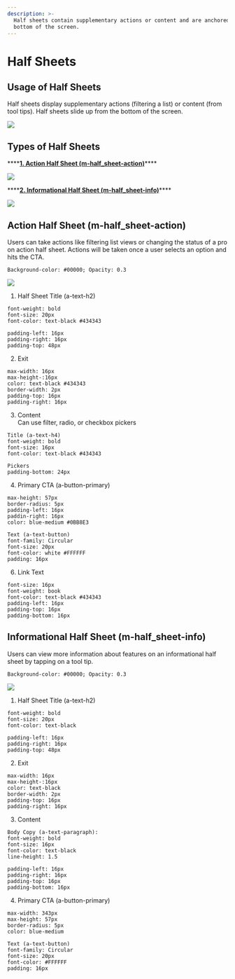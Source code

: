 ```yaml
---
description: >-
  Half sheets contain supplementary actions or content and are anchored to the
  bottom of the screen.
---
```


# Half Sheets

## Usage of Half Sheets

Half sheets display supplementary actions \(filtering a list\) or content \(from tool tips\). Half sheets slide up from the bottom of the screen.

![](../.gitbook/assets/half-sheet-overview.png)

## Types of Half Sheets

\*\*\*\*[**1. Action Half Sheet \(m-half\_sheet-action\)**](half-sheets.md#action-half-sheet-m-half_sheet-action)\*\*\*\*

![](../.gitbook/assets/group-5.png)

\*\*\*\*[**2. Informational Half Sheet \(m-half\_sheet-info\)**](half-sheets.md#informational-half-sheet-m-half_sheet-info)\*\*\*\*

![](../.gitbook/assets/info-half-sheet.png)

## Action Half Sheet \(m-half\_sheet-action\)

Users can take actions like filtering list views or changing the status of a pro on action half sheet. Actions will be taken once a user selects an option and hits the CTA.

```text
Background-color: #00000; Opacity: 0.3
```

![](../.gitbook/assets/action-halfsheet%20%281%29.png)

1. Half Sheet Title \(a-text-h2\)

```text
font-weight: bold
font-size: 20px
font-color: text-black #434343

padding-left: 16px
padding-right: 16px
padding-top: 48px
```

2. Exit

```text
max-width: 16px
max-height-:16px
color: text-black #434343
border-width: 2px
padding-top: 16px
padding-right: 16px
```

3. Content  
Can use filter, radio, or checkbox pickers

```text
Title (a-text-h4)
font-weight: bold
font-size: 16px
font-color: text-black #434343

Pickers
padding-bottom: 24px
```

4. Primary CTA \(a-button-primary\)

```text
max-height: 57px
border-radius: 5px
padding-left: 16px
paddin-right: 16px
color: blue-medium #0BB8E3
​
Text (a-text-button)
font-family: Circular
font-size: 20px
font-color: white #FFFFFF
padding: 16px
```

6. Link Text

```text
font-size: 16px
font-weight: book
font-color: text-black #434343
padding-left: 16px
padding-top: 16px
padding-bottom: 16px
```

## Informational Half Sheet \(m-half\_sheet-info\)

Users can view more information about features on an informational half sheet by tapping on a tool tip.

```text
Background-color: #00000; Opacity: 0.3
```

![](../.gitbook/assets/info-half-sheet-1.png)

1. Half Sheet Title \(a-text-h2\)

```text
font-weight: bold
font-size: 20px
font-color: text-black

padding-left: 16px
padding-right: 16px
padding-top: 48px
```

2. Exit

```text
max-width: 16px
max-height-:16px
color: text-black
border-width: 2px
padding-top: 16px
padding-right: 16px
```

3. Content

```text
Body Copy (a-text-paragraph):
font-weight: bold
font-size: 16px
font-color: text-black
line-height: 1.5

padding-left: 16px
padding-right: 16px
padding-top: 16px
padding-bottom: 16px
```

4. Primary CTA \(a-button-primary\)

```text
max-width: 343px
max-height: 57px
border-radius: 5px
color: blue-medium
​
Text (a-text-button)
font-family: Circular
font-size: 20px
font-color: #FFFFFF
padding: 16px
```

